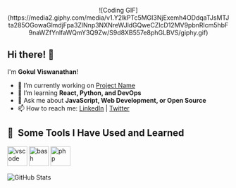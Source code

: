 <p align="center">
  ![Coding GIF](https://media2.giphy.com/media/v1.Y2lkPTc5MGI3NjExemh4ODdqaTJsMTJta285OGowaGlmdjFpa3ZlNnp3NXNreWJldGQweCZlcD12MV9pbnRlcm5hbF9naWZfYnlfaWQmY3Q9Zw/S9d8XB557e8phGLBVS/giphy.gif)
</p>

## Hi there! 👋  
I'm **Gokul Viswanathan**!  

- 🔭 I’m currently working on [Project Name](https://github.com/)
- 🌱 I’m learning **React, Python, and DevOps**
- 💬 Ask me about **JavaScript, Web Development, or Open Source**
- 📫 How to reach me: [LinkedIn](https://linkedin.com/in/gokul-viswanathan) | [Twitter](https://twitter.com/yourhandle)

<h2> 🚀 &nbsp;Some Tools I Have Used and Learned</h2>
<p align="left">
<img src="https://cdn.jsdelivr.net/gh/devicons/devicon/icons/vscode/vscode-original.svg" alt="vscode" width="45" height="45"/>
<img src="https://cdn.jsdelivr.net/gh/devicons/devicon/icons/bash/bash-original.svg" alt="bash" width="45" height="45"/>
<img src="https://cdn.jsdelivr.net/gh/devicons/devicon/icons/php/php-original.svg" alt="php" width="45" height="45"/>
</p>

![GitHub Stats](https://github-readme-stats.vercel.app/api?username=gokul-viswanathan&show_icons=true&theme=radical)

<!--
**gokul-viswanathan/gokul-viswanathan** is a ✨ _special_ ✨ repository because its `README.md` (this file) appears on your GitHub profile.

Here are some ideas to get you started:

- 🔭 I’m currently working on ...
- 🌱 I’m currently learning ...
- 👯 I’m looking to collaborate on ...
- 🤔 I’m looking for help with ...
- 💬 Ask me about ...
- 📫 How to reach me: ...
- 😄 Pronouns: ...
- ⚡ Fun fact: ...
-->
